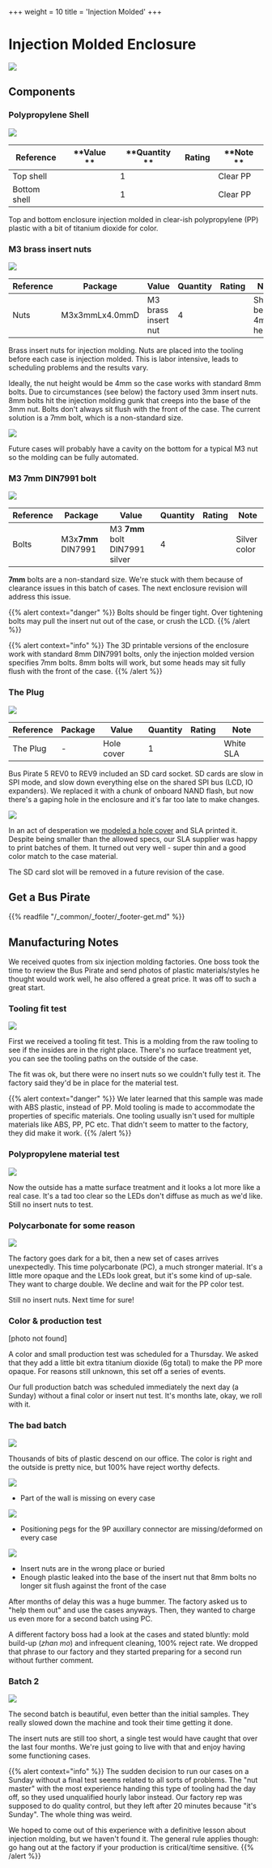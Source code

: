 +++
weight = 10
title = 'Injection Molded'
+++

# Injection Molded Enclosure

![](./img/enclosure-top.jpg)

## Components
### Polypropylene Shell

![](./img/case-pp-final.jpg)

|**Reference**  |**Value  **|**Quantity  **|**Rating**  |**Note  **|
|-|-|-|-|-|
|Top shell  ||1  ||Clear PP|
|Bottom shell||1||Clear PP|

Top and bottom enclosure injection molded in clear-ish polypropylene (PP) plastic with a bit of titanium dioxide for color. 

### M3 brass insert nuts

![](./img/injection-insert-nuts.jpg)

|**Reference**|**Package**|**Value**|**Quantity**|**Rating**|**Note**|
|-|-|-|-|-|-|
|Nuts  |M3x3mmLx4.0mmD|M3 brass insert nut  |4  ||Should be 4mm height|

Brass insert nuts for injection molding. Nuts are placed into the tooling before each case is injection molded. This is labor intensive, leads to scheduling problems and the results vary.

Ideally, the nut height would be 4mm so the case works with standard 8mm bolts. Due to circumstances (see below) the factory used 3mm insert nuts. 8mm bolts hit the injection molding gunk that creeps into the base of the 3mm nut. Bolts don't always sit flush with the front of the case. The current solution is a 7mm bolt, which is a non-standard size.

![](./img/case-rev10.png)

Future cases will probably have a cavity on the bottom for a typical M3 nut so the molding can be fully automated.

### M3 7mm DIN7991 bolt
  
![](./img/din7991.png)

|**Reference**|**Package**|**Value**|**Quantity**|**Rating**|**Note**|
|-|-|-|-|-|-|
|Bolts|M3x**7mm** DIN7991|M3 **7mm** bolt DIN7991 silver|4||Silver color|

**7mm** bolts are a non-standard size. We're stuck with them because of clearance issues in this batch of cases. The next enclosure revision will address this issue.

{{% alert context="danger" %}}
Bolts should be finger tight. Over tightening bolts may pull the insert nut out of the case, or crush the LCD.
{{% /alert %}}

{{% alert context="info" %}}
The 3D printable versions of the enclosure work with standard 8mm DIN7991 bolts, only the injection molded version specifies 7mm bolts. 8mm bolts will work, but some heads may sit fully flush with the front of the case. 
{{% /alert %}}

### The Plug

![](./img/theplug.png)

|**Reference**|**Package**|**Value**|**Quantity**|**Rating**|**Note**|
|-|-|-|-|-|-|
|The Plug|-|Hole cover|1||White SLA|

Bus Pirate 5 REV0 to REV9 included an SD card socket. SD cards are slow in SPI mode, and slow down everything else on the shared SPI bus (LCD, IO expanders). We replaced it with a chunk of onboard NAND flash, but now there's a gaping hole in the enclosure and it's far too late to make changes.

![](./img/case-plug2.jpg) 

In an act of desperation we [modeled a hole cover](https://github.com/DangerousPrototypes/BusPirate5-hardware/tree/main/enclosure) and SLA printed it. Despite being smaller than the allowed specs, our SLA supplier was happy to print batches of them. It turned out very well - super thin and a good color match to the case material. 

The SD card slot will be removed in a future revision of the case.

## Get a Bus Pirate
 

{{% readfile "/_common/_footer/_footer-get.md" %}}

## Manufacturing Notes

We received quotes from six injection molding factories. One boss took the time to review the Bus Pirate and send photos of plastic materials/styles he thought would work well, he also offered a great price. It was off to such a great start.

### Tooling fit test

![](./img/case-tooltest.jpg)

First we received a tooling fit test. This is a molding from the raw tooling to see if the insides are in the right place. There's no surface treatment yet, you can see the tooling paths on the outside of the case. 

The fit was ok, but there were no insert nuts so we couldn't fully test it. The factory said they'd be in place for the material test. 

{{% alert context="danger" %}}
We later learned that this sample was made with ABS plastic, instead of PP. Mold tooling is made to accommodate the properties of specific materials. One tooling usually isn't used for multiple materials like ABS, PP, PC etc. That didn't seem to matter to the factory, they did make it work. 
{{% /alert %}}

### Polypropylene material test

![](./img/case-pp1.jpg)

Now the outside has a matte surface treatment and it looks a lot more like a real case. It's a tad too clear so the LEDs don't diffuse as much as we'd like. Still no insert nuts to test.

### Polycarbonate for some reason

![](./img/case-pc.jpg)

The factory goes dark for a bit, then a new set of cases arrives unexpectedly. This time polycarbonate (PC), a much stronger material. It's a little more opaque and the LEDs look great, but it's some kind of up-sale. They want to charge double. We decline and wait for the PP color test.

Still no insert nuts. Next time for sure!

### Color & production test

[photo not found]

A color and small production test was scheduled for a Thursday. We asked that they add a little bit extra titanium dioxide (6g total) to make the PP more opaque. For reasons still unknown, this set off a series of events. 

Our full production batch was scheduled immediately the next day (a Sunday) without a final color or insert nut test. It's months late, okay, we roll with it.

### The bad batch

![](./img/case-pp2-reject.jpg)

Thousands of bits of plastic descend on our office. The color is right and the outside is pretty nice, but 100% have reject worthy defects.

![](./img/broken-wall.jpg)

- Part of the wall is missing on every case

![](./img/missing-legs-2.jpg)  

- Positioning pegs for the 9P auxillary connector are missing/deformed on every case

![](./img/buried-nuts.jpg)

- Insert nuts are in the wrong place or buried
- Enough plastic leaked into the base of the insert nut that 8mm bolts no longer sit flush against the front of the case

After months of delay this was a huge bummer. The factory asked us to "help them out" and use the cases anyways. Then, they wanted to charge us even more for a second batch using PC.

A different factory boss had a look at the cases and stated bluntly: mold build-up (*zhan mo*) and infrequent cleaning, 100% reject rate. We dropped that phrase to our factory and they started preparing for a second run without further comment. 

### Batch 2

![](./img/case-pp-final.jpg)

The second batch is beautiful, even better than the initial samples. They really slowed down the machine and took their time getting it done.

The insert nuts are still too short, a single test would have caught that over the last four months. We're just going to live with that and enjoy having some functioning cases.

{{% alert context="info" %}}
The sudden decision to run our cases on a Sunday without a final test seems related to all sorts of problems. The "nut master" with the most experience handing this type of tooling had the day off, so they used unqualified hourly labor instead. Our factory rep was supposed to do quality control, but they left after 20 minutes because "it's Sunday". The whole thing was weird.

We hoped to come out of this experience with a definitive lesson about injection molding, but we haven't found it. The general rule applies though: go hang out at the factory if your production is critical/time sensitive.
{{% /alert %}}